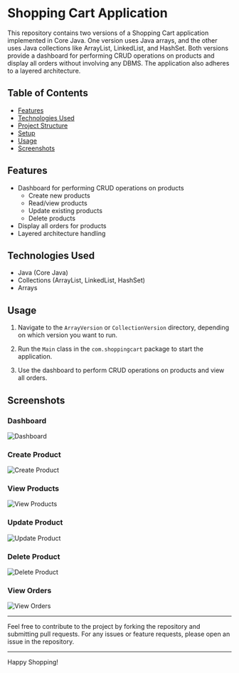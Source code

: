 # Shopping Cart Application

This repository contains two versions of a Shopping Cart application implemented in Core Java. One version uses Java arrays, and the other uses Java collections like ArrayList, LinkedList, and HashSet. Both versions provide a dashboard for performing CRUD operations on products and display all orders without involving any DBMS. The application also adheres to a layered architecture.

## Table of Contents

- [Features](#features)
- [Technologies Used](#technologies-used)
- [Project Structure](#project-structure)
- [Setup](#setup)
- [Usage](#usage)
- [Screenshots](#screenshots)

## Features

- Dashboard for performing CRUD operations on products
  - Create new products
  - Read/view products
  - Update existing products
  - Delete products
- Display all orders for products
- Layered architecture handling

## Technologies Used

- Java (Core Java)
- Collections (ArrayList, LinkedList, HashSet)
- Arrays

## Usage

1. Navigate to the `ArrayVersion` or `CollectionVersion` directory, depending on which version you want to run.

2. Run the `Main` class in the `com.shoppingcart` package to start the application.

3. Use the dashboard to perform CRUD operations on products and view all orders.

## Screenshots

### Dashboard

![Dashboard](![image](https://github.com/user-attachments/assets/cb31750f-f694-4ec8-9956-663892c6f48b)
)

### Create Product

![Create Product](screenshots/create_product.png)

### View Products

![View Products](screenshots/view_products.png)

### Update Product

![Update Product](screenshots/update_product.png)

### Delete Product

![Delete Product](screenshots/delete_product.png)

### View Orders

![View Orders](screenshots/view_orders.png)

---

Feel free to contribute to the project by forking the repository and submitting pull requests. For any issues or feature requests, please open an issue in the repository.

---

Happy Shopping!

